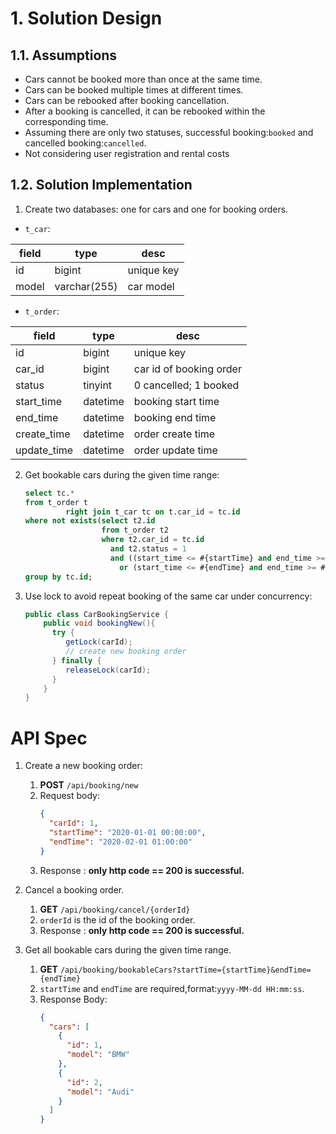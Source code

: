 # 1. Solution Design

## 1.1. Assumptions

- Cars cannot be booked more than once at the same time.
- Cars can be booked multiple times at different times.
- Cars can be rebooked after booking cancellation.
- After a booking is cancelled, it can be rebooked within the corresponding time.
- Assuming there are only two statuses, successful booking:`booked` and cancelled booking:`cancelled`.
- Not considering user registration and rental costs

## 1.2. Solution Implementation

1. Create two databases: one for cars and one for booking orders.

- `t_car`:

| field | type         | desc       |
|-------|--------------|------------|
| id    | bigint       | unique key |
| model | varchar(255) | car model  |

- `t_order`:

| field       | type     | desc                    |
|-------------|----------|-------------------------|
| id          | bigint   | unique key              |
| car_id      | bigint   | car id of booking order |
| status      | tinyint  | 0 cancelled; 1 booked   |
| start_time  | datetime | booking start time      |
| end_time    | datetime | booking end time        |
| create_time | datetime | order create time       |
| update_time | datetime | order update time       |

2. Get bookable cars during the given time range:

   ```sql
   select tc.*
   from t_order t
            right join t_car tc on t.car_id = tc.id
   where not exists(select t2.id
                    from t_order t2
                    where t2.car_id = tc.id
                      and t2.status = 1
                      and ((start_time <= #{startTime} and end_time >= #{startTime})
                        or (start_time <= #{endTime} and end_time >= #{endTime})))
   group by tc.id;
   ```

3. Use lock to avoid repeat booking of the same car under concurrency:
   ```java
   public class CarBookingService {
       public void bookingNew(){
         try {
            getLock(carId);
            // create new booking order
         } finally { 
            releaseLock(carId);
         }
       }
   }
    ```
# API Spec
1. Create a new booking order:
   1. **POST** `/api/booking/new`
   2. Request body:
      ```json
      {
        "carId": 1,
        "startTime": "2020-01-01 00:00:00",
        "endTime": "2020-02-01 01:00:00"
      }
      ```
   3. Response : **only http code == 200 is successful.**

         
2. Cancel a booking order.
   1. **GET** `/api/booking/cancel/{orderId}`
   2. `orderId` is the id of the booking order.
   3. Response : **only http code == 200 is successful.**

3. Get all bookable cars during the given time range.
   1. **GET** `/api/booking/bookableCars?startTime={startTime}&endTime={endTime}`
   2. `startTime` and `endTime` are required,format:`yyyy-MM-dd HH:mm:ss`.
   3. Response Body:
      ```json
      {
        "cars": [
          {
            "id": 1,
            "model": "BMW"
          },
          {
            "id": 2,
            "model": "Audi"
          }
        ]
      }
      ```